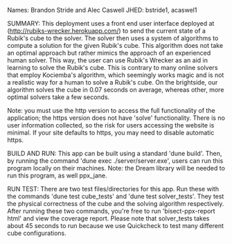 Names: Brandon Stride and Alec Caswell
JHED: bstride1, acaswel1

SUMMARY:
This deployment uses a front end user interface deployed at (http://rubiks-wrecker.herokuapp.com/) 
to send the current state of a Rubik's cube to the solver. The solver then uses a system of algorithms to compute
a solution for the given Rubik's cube.
This algorithm does not take an optimal approach but rather mimics the approach of an experienced human solver.
This way, the user can use Rubik's Wrecker as an aid in learning to solve the Rubik's cube. This is contrary to
many online solvers that employ Kociemba's algorithm, which seemingly works magic and is not a realistic way for
a human to solve a Rubik's cube. On the brightside, our algorithm solves the cube in 0.07 seconds on average,
whereas other, more optimal solvers take a few seconds.

Note: you must use the http version to access the full functionality of the application; the https version does
not have 'solve' functionality. There is no user information collected, so the risk for users accessing the website is minimal.
If your site defaults to https, you may need to disable automatic https.

BUILD AND RUN:
This app can be built using a standard 'dune build'. Then, by running the command 'dune exec ./server/server.exe',
users can run this program locally on their machines. Note: the Dream library will be needed to run this program,
as well ppx_jane.

RUN TEST:
There are two test files/directories for this app. Run these with the commands 'dune test cube_tests' and
'dune test solver_tests'. They test the physical correctness of the cube and the solving algorithm respectively.
After running these two commands, you're free to run 'bisect-ppx-report html' and view the coverage report.
Please note that solver_tests takes about 45 seconds to run because we use Quickcheck to test many different
cube configurations.
